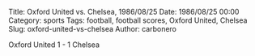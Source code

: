 Title: Oxford United vs. Chelsea, 1986/08/25
Date: 1986/08/25 00:00
Category: sports
Tags: football, football scores, Oxford United, Chelsea
Slug: oxford-united-vs-chelsea
Author: carbonero


Oxford United 1 - 1 Chelsea
